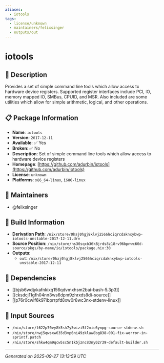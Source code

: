 ```yaml
---
aliases:
  - iotools
tags:
  - license/unknown
  - maintainers/felixsinger
  - outputs/out
---
```


# iotools

## 📝 Description

Provides a set of simple command line tools which allow access to
hardware device registers. Supported register interfaces include PCI,
IO, memory mapped IO, SMBus, CPUID, and MSR. Also included are some
utilities which allow for simple arithmetic, logical, and other
operations.


## 📋 Package Information

- **Name**: `iotools`
- **Version**: `2017-12-11`
- **Available**: ✅ Yes
- **Broken**: ✅ No
- **Description**: Set of simple command line tools which allow access to
      hardware device registers
- **Homepage**: [https://github.com/adurbin/iotools](https://github.com/adurbin/iotools)
- **License**: `unknown`
- **Platforms**: `x86_64-linux`, `i686-linux`
## 👥 Maintainers

- @felixsinger


## 🔧 Build Information

- **Derivation Path**: `/nix/store/0haj0hgj8klvj2566hciqrcdaknxybwp-iotools-unstable-2017-12-11.drv`
- **Source Position**: `/nix/store/ns30sqxb36k8jrds8z18rv96bpnwc60d-source/pkgs/by-name/io/iotools/package.nix:30`
- **Outputs**:
  - `out`:  `/nix/store/0haj0hgj8klvj2566hciqrcdaknxybwp-iotools-unstable-2017-12-11`

## 🔗 Dependencies

- [[bjsb6wdjykafnkixq156qdvmxhsm2bai-bash-5.3p3]]
- [[cksdcj11gfh04nn3ws6dpm9zhrxds8di-source]]
- [[p76r0cwlf6k97ibprrpfd8xw0r8wc3nx-stdenv-linux]]

## 📁 Input Sources

- `/nix/store/l622p70vy8k5sh7y5wizi5f2mic6ynpg-source-stdenv.sh`
- `/nix/store/nwj5qwsxw635d3vp6ni49zklaw8bg838-001-fix-werror-in-sprintf.patch`
- `/nix/store/shkw4qm9qcw5sc5n1k5jznc83ny02r39-default-builder.sh`

---
*Generated on 2025-09-27 13:13:59 UTC*

